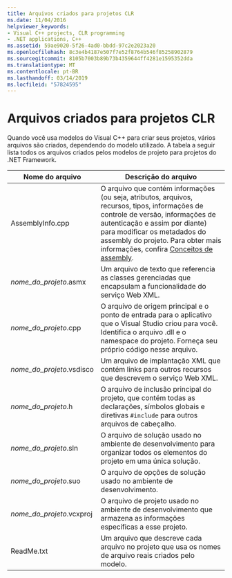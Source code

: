 ```yaml
---
title: Arquivos criados para projetos CLR
ms.date: 11/04/2016
helpviewer_keywords:
- Visual C++ projects, CLR programming
- .NET applications, C++
ms.assetid: 59ae9020-5f26-4ad0-bbdd-97c2e2023a20
ms.openlocfilehash: 8c3e4b4187e507f7e52f8764b546f85258902879
ms.sourcegitcommit: 8105b7003b89b73b4359644ff4281e1595352dda
ms.translationtype: MT
ms.contentlocale: pt-BR
ms.lasthandoff: 03/14/2019
ms.locfileid: "57824595"
---
```

# <a name="files-created-for-clr-projects"></a>Arquivos criados para projetos CLR

Quando você usa modelos do Visual C++ para criar seus projetos, vários arquivos são criados, dependendo do modelo utilizado. A tabela a seguir lista todos os arquivos criados pelos modelos de projeto para projetos do .NET Framework.

|Nome do arquivo|Descrição do arquivo|
|---------------|----------------------|
|AssemblyInfo.cpp|O arquivo que contém informações (ou seja, atributos, arquivos, recursos, tipos, informações de controle de versão, informações de autenticação e assim por diante) para modificar os metadados do assembly do projeto. Para obter mais informações, confira [Conceitos de assembly](/dotnet/framework/app-domains/assembly-contents).|
|*nome_do_projeto*.asmx|Um arquivo de texto que referencia as classes gerenciadas que encapsulam a funcionalidade do serviço Web XML.|
|*nome_do_projeto*.cpp|O arquivo de origem principal e o ponto de entrada para o aplicativo que o Visual Studio criou para você. Identifica o arquivo .dll e o namespace do projeto. Forneça seu próprio código nesse arquivo.|
|*nome_do_projeto*.vsdisco|Um arquivo de implantação XML que contém links para outros recursos que descrevem o serviço Web XML.|
|*nome_do_projeto*.h|O arquivo de inclusão principal do projeto, que contém todas as declarações, símbolos globais e diretivas `#include` para outros arquivos de cabeçalho.|
|*nome_do_projeto*.sln|O arquivo de solução usado no ambiente de desenvolvimento para organizar todos os elementos do projeto em uma única solução.|
|*nome_do_projeto*.suo|O arquivo de opções de solução usado no ambiente de desenvolvimento.|
|*nome_do_projeto*.vcxproj|O arquivo de projeto usado no ambiente de desenvolvimento que armazena as informações específicas a esse projeto.|
|ReadMe.txt|Um arquivo que descreve cada arquivo no projeto que usa os nomes de arquivo reais criados pelo modelo.|